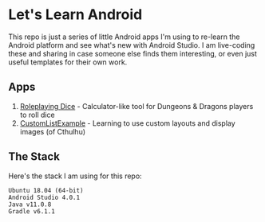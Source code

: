 # Let's Learn Android

This repo is just a series of little Android apps I'm using to re-learn the Android platform and see what's new with Android Studio. I am live-coding these and sharing in case someone else finds them interesting, or even just useful templates for their own work.

## Apps

1. [Roleplaying Dice](RoleplayingDice/) - Calculator-like tool for Dungeons & Dragons players to roll dice
2. [CustomListExample](CustomListExample/) - Learning to use custom layouts and display images (of Cthulhu)


## The Stack

Here's the stack I am using for this repo:

    Ubuntu 18.04 (64-bit)
    Android Studio 4.0.1
    Java v11.0.8
    Gradle v6.1.1

